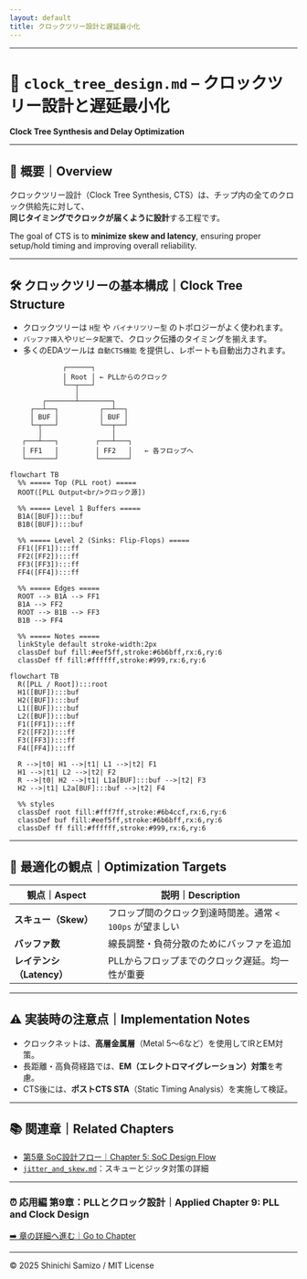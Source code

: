 ```yaml
---
layout: default
title: クロックツリー設計と遅延最小化
---
```


---

# 🌳 `clock_tree_design.md` – クロックツリー設計と遅延最小化  
**Clock Tree Synthesis and Delay Optimization**

---

## 📘 概要｜Overview

クロックツリー設計（Clock Tree Synthesis, CTS）は、チップ内の全てのクロック供給先に対して、  
**同じタイミングでクロックが届くように設計**する工程です。  

The goal of CTS is to **minimize skew and latency**, ensuring proper setup/hold timing and improving overall reliability.

---

## 🛠️ クロックツリーの基本構成｜Clock Tree Structure

- クロックツリーは `H型` や `バイナリツリー型` のトポロジーがよく使われます。
- `バッファ挿入`や`リピータ配置`で、クロック伝播のタイミングを揃えます。
- 多くのEDAツールは `自動CTS機能` を提供し、レポートも自動出力されます。

```
             ┌──────┐
             │ Root │ ← PLLからのクロック
             └──┬───┘
                │
        ┌───────┴────────┐
     ┌──┴──┐          ┌──┴──┐
     │ BUF │          │ BUF │
     └─┬───┘          └──┬──┘
       │                 │
   ┌───┴───┐         ┌───┴───┐
   │ FF1   │         │ FF2   │   ← 各フロップへ
   └───────┘         └───────┘
```
```mermaid
flowchart TB
  %% ===== Top (PLL root) =====
  ROOT([PLL Output<br/>クロック源])

  %% ===== Level 1 Buffers =====
  B1A([BUF]):::buf
  B1B([BUF]):::buf

  %% ===== Level 2 (Sinks: Flip-Flops) =====
  FF1([FF1]):::ff
  FF2([FF2]):::ff
  FF3([FF3]):::ff
  FF4([FF4]):::ff

  %% ===== Edges =====
  ROOT --> B1A --> FF1
  B1A --> FF2
  ROOT --> B1B --> FF3
  B1B --> FF4

  %% ===== Notes =====
  linkStyle default stroke-width:2px
  classDef buf fill:#eef5ff,stroke:#6b6bff,rx:6,ry:6
  classDef ff fill:#ffffff,stroke:#999,rx:6,ry:6
```
```mermaid
flowchart TB
  R([PLL / Root]):::root
  H1([BUF]):::buf
  H2([BUF]):::buf
  L1([BUF]):::buf
  L2([BUF]):::buf
  F1([FF1]):::ff
  F2([FF2]):::ff
  F3([FF3]):::ff
  F4([FF4]):::ff

  R -->|t0| H1 -->|t1| L1 -->|t2| F1
  H1 -->|t1| L2 -->|t2| F2
  R -->|t0| H2 -->|t1| L1a[BUF]:::buf -->|t2| F3
  H2 -->|t1| L2a[BUF]:::buf -->|t2| F4

  %% styles
  classDef root fill:#fff7ff,stroke:#6b4ccf,rx:6,ry:6
  classDef buf fill:#eef5ff,stroke:#6b6bff,rx:6,ry:6
  classDef ff fill:#ffffff,stroke:#999,rx:6,ry:6
```


---

## 🧮 最適化の観点｜Optimization Targets

| 観点｜Aspect | 説明｜Description |
|---------------|----------------------|
| **スキュー（Skew）** | フロップ間のクロック到達時間差。通常 `< 100ps` が望ましい |
| **バッファ数** | 線長調整・負荷分散のためにバッファを追加 |
| **レイテンシ（Latency）** | PLLからフロップまでのクロック遅延。均一性が重要 |

---

## ⚠️ 実装時の注意点｜Implementation Notes

- クロックネットは、**高層金属層**（Metal 5〜6など）を使用してIRとEM対策。
- 長距離・高負荷経路では、**EM（エレクトロマイグレーション）対策**を考慮。
- CTS後には、**ポストCTS STA**（Static Timing Analysis）を実施して検証。

---

## 📚 関連章｜Related Chapters

- [第5章 SoC設計フロー｜Chapter 5: SoC Design Flow](../chapter5_soc_design_flow/README.md)
- [`jitter_and_skew.md`](./jitter_and_skew.md)：スキューとジッタ対策の詳細

---

### ⏰ 応用編 第9章：PLLとクロック設計｜Applied Chapter 9: PLL and Clock Design  
[➡️ 章の詳細へ進む｜Go to Chapter](./README.md)

---

© 2025 Shinichi Samizo / MIT License
